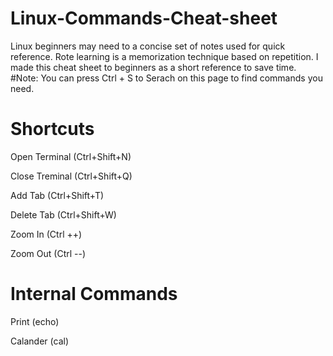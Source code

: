 # Linux-Commands-Cheat-sheet
Linux beginners may need to a concise set of notes used for quick reference. Rote learning is a memorization technique based on repetition. 
I made this cheat sheet to beginners as a short reference to save time. 
#Note: 
You can press Ctrl + S  to Serach on this page to find commands you need.

# Shortcuts

Open Terminal                               (Ctrl+Shift+N)

Close Treminal   (Ctrl+Shift+Q)

Add Tab          (Ctrl+Shift+T)

Delete Tab       (Ctrl+Shift+W)

Zoom In          (Ctrl ++)

Zoom Out         (Ctrl --)



# Internal Commands 

Print            (echo)

Calander         (cal)


